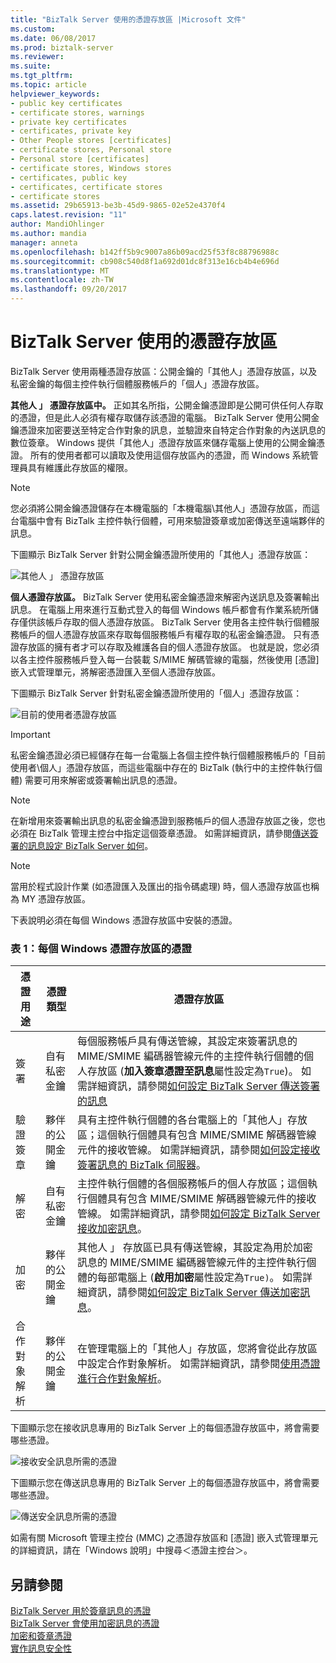 ```yaml
---
title: "BizTalk Server 使用的憑證存放區 |Microsoft 文件"
ms.custom: 
ms.date: 06/08/2017
ms.prod: biztalk-server
ms.reviewer: 
ms.suite: 
ms.tgt_pltfrm: 
ms.topic: article
helpviewer_keywords:
- public key certificates
- certificate stores, warnings
- private key certificates
- certificates, private key
- Other People stores [certificates]
- certificate stores, Personal store
- Personal store [certificates]
- certificate stores, Windows stores
- certificates, public key
- certificates, certificate stores
- certificate stores
ms.assetid: 29b65913-be3b-45d9-9865-02e52e4370f4
caps.latest.revision: "11"
author: MandiOhlinger
ms.author: mandia
manager: anneta
ms.openlocfilehash: b142ff5b9c9007a86b09acd25f53f8c88796988c
ms.sourcegitcommit: cb908c540d8f1a692d01dc8f313e16cb4b4e696d
ms.translationtype: MT
ms.contentlocale: zh-TW
ms.lasthandoff: 09/20/2017
---
```

# <a name="certificate-stores-that-biztalk-server-uses"></a>BizTalk Server 使用的憑證存放區
BizTalk Server 使用兩種憑證存放區：公開金鑰的「其他人」憑證存放區，以及私密金鑰的每個主控件執行個體服務帳戶的「個人」憑證存放區。  
  
 **其他人 」 憑證存放區中。** 正如其名所指，公開金鑰憑證即是公開可供任何人存取的憑證，但是此人必須有權存取儲存該憑證的電腦。 BizTalk Server 使用公開金鑰憑證來加密要送至特定合作對象的訊息，並驗證來自特定合作對象的內送訊息的數位簽章。 Windows 提供「其他人」憑證存放區來儲存電腦上使用的公開金鑰憑證。 所有的使用者都可以讀取及使用這個存放區內的憑證，而 Windows 系統管理員具有維護此存放區的權限。  
  
> [!NOTE]
>  您必須將公開金鑰憑證儲存在本機電腦的「本機電腦\其他人」憑證存放區，而這台電腦中會有 BizTalk 主控件執行個體，可用來驗證簽章或加密傳送至遠端夥伴的訊息。  
  
 下圖顯示 BizTalk Server 針對公開金鑰憑證所使用的「其他人」憑證存放區：  
  
 ![其他人 」 憑證存放區](../core/media/bpi-sp-msgsec-otherpeoplecertstore.gif "BPI_SP_MSGSEC_OTHERPEOPLECERTSTORE")  
  
 **個人憑證存放區。** BizTalk Server 使用私密金鑰憑證來解密內送訊息及簽署輸出訊息。 在電腦上用來進行互動式登入的每個 Windows 帳戶都會有作業系統所儲存僅供該帳戶存取的個人憑證存放區。 BizTalk Server 使用各主控件執行個體服務帳戶的個人憑證存放區來存取每個服務帳戶有權存取的私密金鑰憑證。 只有憑證存放區的擁有者才可以存取及維護各自的個人憑證存放區。 也就是說，您必須以各主控件服務帳戶登入每一台裝載 S/MIME 解碼管線的電腦，然後使用 [憑證] 嵌入式管理單元，將解密憑證匯入至個人憑證存放區。  
  
 下圖顯示 BizTalk Server 針對私密金鑰憑證所使用的「個人」憑證存放區：  
  
 ![目前的使用者憑證存放區](../core/media/bpi-sp-msgsec-mystore.gif "BPI_SP_MSGSEC_MYSTORE")  
  
> [!IMPORTANT]
>  私密金鑰憑證必須已經儲存在每一台電腦上各個主控件執行個體服務帳戶的「目前使用者\個人」憑證存放區，而這些電腦中存在的 BizTalk (執行中的主控件執行個體) 需要可用來解密或簽署輸出訊息的憑證。  
  
> [!NOTE]
>  在新增用來簽署輸出訊息的私密金鑰憑證到服務帳戶的個人憑證存放區之後，您也必須在 BizTalk 管理主控台中指定這個簽章憑證。 如需詳細資訊，請參閱[傳送簽署的訊息設定 BizTalk Server 如何](../core/how-to-configure-biztalk-server-for-sending-signed-messages.md)。  
  
> [!NOTE]
>  當用於程式設計作業 (如憑證匯入及匯出的指令碼處理) 時，個人憑證存放區也稱為 MY 憑證存放區。  
  
 下表說明必須在每個 Windows 憑證存放區中安裝的憑證。  
  
### <a name="table-1-certificates-for-each-windows-certificate-store"></a>表 1：每個 Windows 憑證存放區的憑證  
  
|**憑證用途**|**憑證類型**|**憑證存放區**|  
|-----------------------------|--------------------------|---------------------------|  
|簽署|自有私密金鑰|每個服務帳戶具有傳送管線，其設定來簽署訊息的 MIME/SMIME 編碼器管線元件的主控件執行個體的個人存放區 (**加入簽章憑證至訊息**屬性設定為`True`)。 如需詳細資訊，請參閱[如何設定 BizTalk Server 傳送簽署的訊息](../core/how-to-configure-biztalk-server-for-sending-signed-messages.md)|  
|驗證簽章|夥伴的公開金鑰|具有主控件執行個體的各台電腦上的「其他人」存放區；這個執行個體具有包含 MIME/SMIME 解碼器管線元件的接收管線。 如需詳細資訊，請參閱[如何設定接收簽署訊息的 BizTalk 伺服器](../core/how-to-configure-biztalk-server-for-receiving-signed-messages.md)。|  
|解密|自有私密金鑰|主控件執行個體的各個服務帳戶的個人存放區；這個執行個體具有包含 MIME/SMIME 解碼器管線元件的接收管線。 如需詳細資訊，請參閱[如何設定 BizTalk Server 接收加密訊息](../core/how-to-configure-biztalk-server-for-receiving-encrypted-messages.md)。|  
|加密|夥伴的公開金鑰|其他人 」 存放區已具有傳送管線，其設定為用於加密訊息的 MIME/SMIME 編碼器管線元件的主控件執行個體的每部電腦上 (**啟用加密**屬性設定為`True)`。 如需詳細資訊，請參閱[如何設定 BizTalk Server 傳送加密訊息](../core/how-to-configure-biztalk-server-for-sending-encrypted-messages.md)。|  
|合作對象解析|夥伴的公開金鑰|在管理電腦上的「其他人」存放區，您將會從此存放區中設定合作對象解析。 如需詳細資訊，請參閱[使用憑證進行合作對象解析](../core/using-certificates-for-party-resolution.md)。|  
  
 下圖顯示您在接收訊息專用的 BizTalk Server 上的每個憑證存放區中，將會需要哪些憑證。  
  
 ![接收安全訊息所需的憑證](../core/media/bpi-sp-msgsec-certmgmt-certstores-receive.gif "BPI_SP_MSGSEC_CertMgmt_CertStores_Receive")  
  
 下圖顯示您在傳送訊息專用的 BizTalk Server 上的每個憑證存放區中，將會需要哪些憑證。  
  
 ![傳送安全訊息所需的憑證](../core/media/bpi-sp-msgsec-certmgmt-certstores-send.gif "BPI_SP_MSGSEC_CertMgmt_CertStores_Send")  
  
 如需有關 Microsoft 管理主控台 (MMC) 之憑證存放區和 [憑證] 嵌入式管理單元的詳細資訊，請在「Windows 說明」中搜尋＜憑證主控台＞。  
  
## <a name="see-also"></a>另請參閱  
 [BizTalk Server 用於簽章訊息的憑證](../core/certificates-that-biztalk-server-uses-for-signed-messages.md)   
 [BizTalk Server 會使用加密訊息的憑證](../core/certificates-that-biztalk-server-uses-for-encrypted-messages.md)   
 [加密和簽章憑證](../core/encryption-and-signing-certificates.md)   
 [實作訊息安全性](../core/implementing-message-security.md)